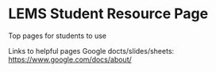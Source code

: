 # LEMS Student Resource Page
Top pages for students to use 

Links to helpful pages
Google docts/slides/sheets: https://www.google.com/docs/about/ 
